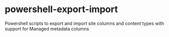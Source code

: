 # powershell-export-import
Powershell scripts to export and import site columns  and content types with support for Managed metadata columns

